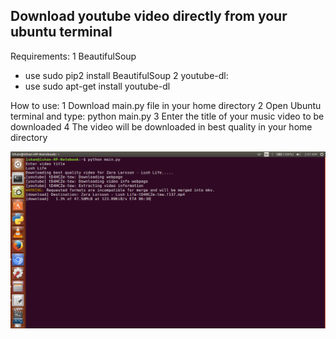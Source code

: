 ## Download youtube video directly from your ubuntu terminal
Requirements:
1  BeautifulSoup
  * use sudo pip2 install BeautifulSoup
2  youtube-dl:
  * use sudo apt-get install youtube-dl

How to use:
1  Download main.py file in your home directory
2  Open Ubuntu terminal and type:
python main.py
3  Enter the title of your music video to be downloaded
4  The video will be downloaded in best quality in your home directory

![image](https://github.com/ishan-nitj/youtube-video-downloader/blob/master/image.png)


